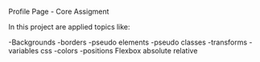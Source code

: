 Profile Page - Core Assigment

In this project are applied topics like:

-Backgrounds
-borders
-pseudo elements
-pseudo classes
-transforms
-variables css
-colors
-positions
Flexbox
absolute
relative
